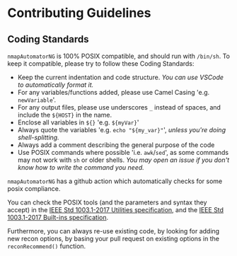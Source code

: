 # Contributing Guidelines

## Coding Standards

`nmapAutomatorNG` is 100% POSIX compatible, and should run with `/bin/sh`. To keep it compatible, please try to follow these Coding Standards:
- Keep the current indentation and code structure. *You can use VSCode to automatically format it.*
- For any variables/functions added, please use Camel Casing 'e.g. `newVariable`'.
- For any output files, please use underscores `_` instead of spaces, and include the `${HOST}` in the name.
- Enclose all variables in `${}` 'e.g. `${myVar}`'
- Always quote the variables 'e.g. `echo "${my_var}"`', *unless you're doing shell-splitting.*
- Always add a comment describing the general purpose of the code 
- Use POSIX commands where possible 'i.e. `awk`/`sed`', as some commands may not work with `sh` or older shells. *You may open an issue if you don't know how to write the command you need.*

`nmapAutomatorNG` has a github action which automatically checks for some posix compliance.

You can check the POSIX tools (and the parameters and syntax they accept) in the [IEEE Std 1003.1-2017 Utilities specification](https://pubs.opengroup.org/onlinepubs/9699919799/idx/utilities.html), and the [IEEE Std 1003.1-2017 Built-ins specification](https://pubs.opengroup.org/onlinepubs/9699919799/idx/sbi.html).

Furthermore, you can always re-use existing code, by looking for adding new recon options, by basing your pull request on existing options in the `reconRecommend()` function.
